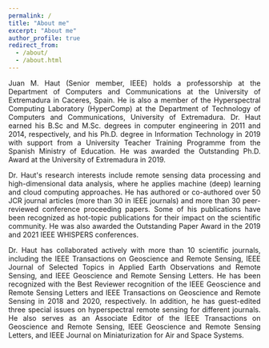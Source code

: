 ```yaml
---
permalink: /
title: "About me"
excerpt: "About me"
author_profile: true
redirect_from: 
  - /about/
  - /about.html
---
```


<style>
p {
  text-align: justify;
}
</style>

<p>
Juan M. Haut (Senior member, IEEE) holds a professorship at the Department of Computers and Communications at the University of Extremadura in Caceres, Spain. He is also a member of the Hyperspectral Computing Laboratory (HyperComp) at the Department of Technology of Computers and Communications, University of Extremadura. Dr. Haut earned his B.Sc and M.Sc. degrees in computer engineering in 2011 and 2014, respectively, and his Ph.D. degree in Information Technology in 2019 with support from a University Teacher Training Programme from the Spanish Ministry of Education. He was awarded the Outstanding Ph.D. Award at the University of Extremadura in 2019.

Dr. Haut's research interests include remote sensing data processing and high-dimensional data analysis, where he applies machine (deep) learning and cloud computing approaches. He has authored or co-authored over 50 JCR journal articles (more than 30 in IEEE journals) and more than 30 peer-reviewed conference proceeding papers. Some of his publications have been recognized as hot-topic publications for their impact on the scientific community. He was also awarded the Outstanding Paper Award in the 2019 and 2021 IEEE WHISPERS conferences.

Dr. Haut has collaborated actively with more than 10 scientific journals, including the IEEE Transactions on Geoscience and Remote Sensing, IEEE Journal of Selected Topics in Applied Earth Observations and Remote Sensing, and IEEE Geoscience and Remote Sensing Letters. He has been recognized with the Best Reviewer recognition of the IEEE Geoscience and Remote Sensing Letters and IEEE Transactions on Geoscience and Remote Sensing in 2018 and 2020, respectively. In addition, he has guest-edited three special issues on hyperspectral remote sensing for different journals. He also serves as an Associate Editor of the IEEE Transactions on Geoscience and Remote Sensing, IEEE Geoscience and Remote Sensing Letters, and IEEE Journal on Miniaturization for Air and Space Systems.
</p>
